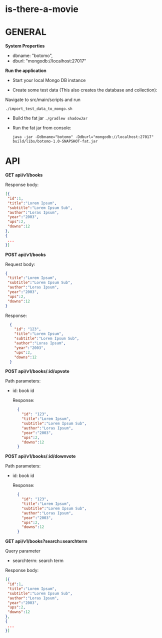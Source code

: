 # is-there-a-movie

GENERAL
=======

**System Properties**

- dbname: "botomo",
- dburl:  "mongodb://localhost:27017" 

**Run the application**

- Start your local Mongo DB instance

- Create some test data (This also creates the database and collection):

Navigate to src/main/scripts and run

  ```shell
  ./import_test_data_to_mongo.sh
  ```
- Build the fat jar `./gradlew shadowJar`

- Run the fat jar from console:

  ```shell
  java -jar -Ddbname="botomo" -Ddburl="mongodb://localhost:27017" build/libs/botomo-1.0-SNAPSHOT-fat.jar
  ```

API
===
**GET api/v1/books**
 
Response body:
   ```json
  [{
    "id":1,
    "title":"Lorem Ipsum",
    "subtitle":"Lorem Ipsum Sub",
    "author":"Loras Ipsum",
    "year":"2003",
    "ups":2,
    "downs":12
  },
  {
    ...
  }]
  ```

**POST api/v1/books**
 
Request body:
   ```json
  {
    "title":"Lorem Ipsum",
    "subtitle":"Lorem Ipsum Sub",
    "author":"Loras Ipsum",
    "year":"2003",
    "ups":2,
    "downs":12
  }
  ```

  Response:
  ```json
    {
      "id": "123",
      "title":"Lorem Ipsum",
      "subtitle":"Lorem Ipsum Sub",
      "author":"Loras Ipsum",
      "year":"2003",
      "ups":2,
      "downs":12
    }
  ```

**POST api/v1/books/:id/upvote**

Path parameters:
- id: book id

  Response:
  ```json
    {
      "id": "123",
      "title":"Lorem Ipsum",
      "subtitle":"Lorem Ipsum Sub",
      "author":"Loras Ipsum",
      "year":"2003",
      "ups":2,
      "downs":12
    }
  ```

**POST api/v1/books/:id/downvote**

Path parameters:
- id: book id

  Response:
  ```json
    {
      "id": "123",
      "title":"Lorem Ipsum",
      "subtitle":"Lorem Ipsum Sub",
      "author":"Loras Ipsum",
      "year":"2003",
      "ups":2,
      "downs":12
    }
  ```

**GET api/v1/books?search=searchterm**

Query parameter
- searchterm: search term

Response body:
   ```json
  [{
    "id":1,
    "title":"Lorem Ipsum",
    "subtitle":"Lorem Ipsum Sub",
    "author":"Loras Ipsum",
    "year":"2003",
    "ups":2,
    "downs":12
  },
  {
    ...
  }]
  ```

